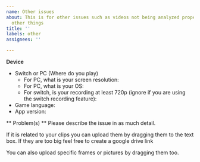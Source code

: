 ```yaml
---
name: Other issues
about: This is for other issues such as videos not being analyzed properly or random
  other things
title: ''
labels: other
assignees: ''

---
```


**Device**
- Switch or PC (Where do you play)
  - For PC, what is your screen resolution: 
  - For PC, what is your OS: 
  - For switch, is your recording at least 720p (ignore if you are using the switch recording feature): 
- Game language: 
- App version: 

** Problem(s) **
Please describe the issue in as much detail.

If it is related to your clips you can upload them by dragging them to the text box. If they are too big feel free to create a google drive link

You can also upload specific frames or pictures by dragging them too.
